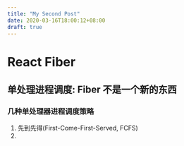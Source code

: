 ```yaml
---
title: "My Second Post"
date: 2020-03-16T18:00:12+08:00
draft: true
---
```


# React Fiber
## 单处理进程调度: Fiber 不是一个新的东西
### 几种单处理器进程调度策略
1. 先到先得(First-Come-First-Served, FCFS)
2. 